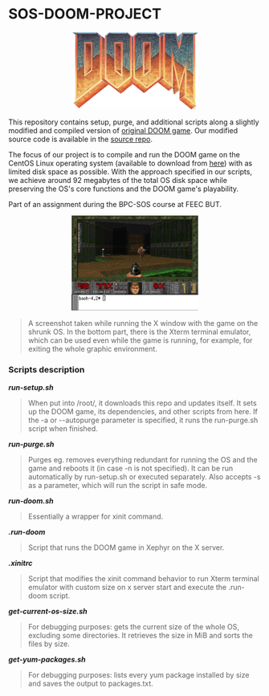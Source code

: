 # SOS-DOOM-PROJECT

<p align="center">
  <img src="doom-logo-ds.png" alt="DOOM game logo" style="width: 50%;" />
</p>

This repository contains setup, purge, and additional scripts along a slightly modified and compiled version of [original DOOM game](https://github.com/id-Software/DOOM). Our modified source code is available in the [source repo](https://github.com/kubikulek231/SOS-DOOM-SOURCE).

The focus of our project is to compile and run the DOOM game on the CentOS Linux operating system (available to download from [here](https://www.centos.org/download/)) with as limited disk space as possible. With the approach specified in our scripts, we achieve around 92 megabytes of the total OS disk space while preserving the OS's core functions and the DOOM game's playability.

Part of an assignment during the BPC-SOS course at FEEC BUT.

<p align="center">
  <img src="doom-game.png" alt="DOOM game screenshot" style="width: 50%;" />
</p>

> A screenshot taken while running the X window with the game on the shrunk OS. In the bottom part, there is the Xterm terminal emulator, which can be used even while the game is running, for example, for exiting the whole graphic environment.

### Scripts description ###

***run-setup.sh***
> When put into /root/, it downloads this repo and updates itself. It sets up the DOOM game, its dependencies, and other scripts from here. If the -a or --autopurge parameter is specified, it runs the run-purge.sh script when finished.

***run-purge.sh***
> Purges eg. removes everything redundant for running the OS and the game and reboots it (in case -n is not specified). It can be run automatically by run-setup.sh or executed separately. Also accepts -s as a parameter, which will run the script in safe mode.

***run-doom.sh***
> Essentially a wrapper for xinit command.

***.run-doom***
> Script that runs the DOOM game in Xephyr on the X server.

***.xinitrc***
> Script that modifies the xinit command behavior to run Xterm terminal emulator with custom size on x server start and execute the .run-doom script.

***get-current-os-size.sh***
> For debugging purposes: gets the current size of the whole OS, excluding some directories. It retrieves the size in MiB and sorts the files by size.

***get-yum-packages.sh***
> For debugging purposes: lists every yum package installed by size and saves the output to packages.txt.

